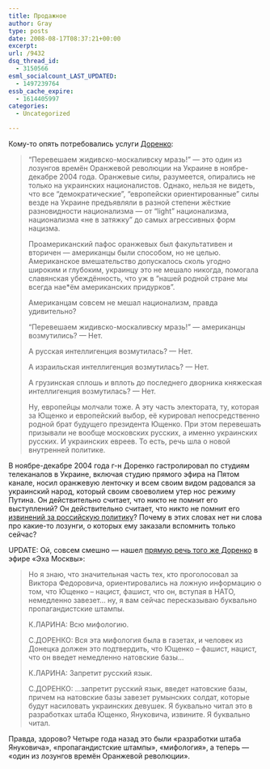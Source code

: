 ```yaml
---
title: Продажное
author: Gray
type: posts
date: 2008-08-17T08:37:21+00:00
excerpt:
url: /9432
dsq_thread_id:
  - 3150566
esml_socialcount_LAST_UPDATED:
  - 1497239764
essb_cache_expire:
  - 1614405997
categories:
  - Uncategorized

---
```








Кому-то опять потребовались услуги <a href="http://rasstriga.livejournal.com/22921.html" target="_blank">Доренко</a>:

> “Перевешаем жидивско-москаливску мразь!” &#8212; это один из лозунгов времён Оранжевой революции на Украине в ноябре-декабре 2004 года. Оранжевые силы, разумеется, опирались не только на украинских националистов. Однако, нельзя не видеть, что все “демократические”, “европейски ориентированные” силы везде на Украине предъявляли в разной степени жёсткие разновидности национализма &#8212; от “light” национализма, национализма &#171;не в затяжку” до самых агрессивных форм нацизма.
> 
> Проамериканский пафос оранжевых был факультативен и вторичен &#8212; американцы были способом, но не целью. Американское вмешательство допускалось сколь угодно широким и глубоким, украинцу это не мешало никогда, помогала славянская убеждённость, что уж в “нашей родной стране мы всегда нае*ём американских придурков”.
> 
> Американцам совсем не мешал национализм, правда удивительно?
> 
> “Перевешаем жидивско-москаливску мразь!” &#8212; американцы возмутились? &#8212; Нет.
> 
> А русская интеллигенция возмутилась? &#8212; Нет.
> 
> А израильская интеллигенция возмутилась? &#8212; Нет.
> 
> А грузинская сплошь и вплоть до последнего дворника княжеская интеллигенция возмутилась? &#8212; Нет.
> 
> Ну, европейцы молчали тоже. А эту часть электората, ту, которая за Ющенко и европейский выбор, её курировал непосредственно родной брат будущего президента Ющенко. При этом перевешать призывали не вообще московских русских, а именно украинских русских. И украинских евреев. То есть, речь шла о новой внутренней политике.
> 
> </blockquote> 
> 
> 
> 
> В ноябре-декабре 2004 года г-н Доренко гастролировал по студиям телеканалов в Украине, включая студию прямого эфира на Пятом канале, носил оранжевую ленточку и всем своим видом радовался за украинский народ, который своим своеволием утер нос режиму Путина. Он действительно считает, что никто не помнит его выступлений? Он действительно считает, что никто не помнит его <a href="http://www.podrobnosti.ua/opinion/2004/12/07/164194.html" target="_blank">извинений за российскую политику</a>? Почему в этих словах нет ни слова про какие-то лозунги, о которых ему заказали вспомнить только сейчас?
> 
> 
> 
> UPDATE: Ой, совсем смешно &#8212; нашел <a href="http://ostro.org/shownews_outside.php?id=259" target="_blank">прямую речь того же Доренко</a> в эфире &#171;Эха Москвы&#187;:
> 
> 
> 
> > 
> > 
> > Но я знаю, что значительная часть тех, кто проголосовал за Виктора Федоровича, ориентировались на ложную информацию о том, что Ющенко – нацист, фашист, что он, вступая в НАТО, немедленно завезет… ну, я вам сейчас пересказываю буквально пропагандистские штампы.</p> 
> > 
> > К.ЛАРИНА: Всю мифологию.
> > 
> > С.ДОРЕНКО: Вся эта мифология была в газетах, и человек из Донецка должен это подтвердить, что Ющенко – фашист, нацист, что он введет немедленно натовские базы…
> > 
> > К.ЛАРИНА: Запретит русский язык.
> > 
> > С.ДОРЕНКО: …запретит русский язык, введет натовские базы, причем на натовские базы завезет румынских солдат, которые будут насиловать украинских девушек. Я буквально читал это в разработках штаба Ющенко, Януковича, извините. Я буквально читал.
> > 
> > </blockquote> 
> > 
> > 
> > 
> > Правда, здорово? Четыре года назад это были &#171;разработки штаба Януковича&#187;, &#171;пропагандистские штампы&#187;, &#171;мифология&#187;, а теперь &#8212; &#171;один из лозунгов времён Оранжевой революции&#187;.
> > 
> >